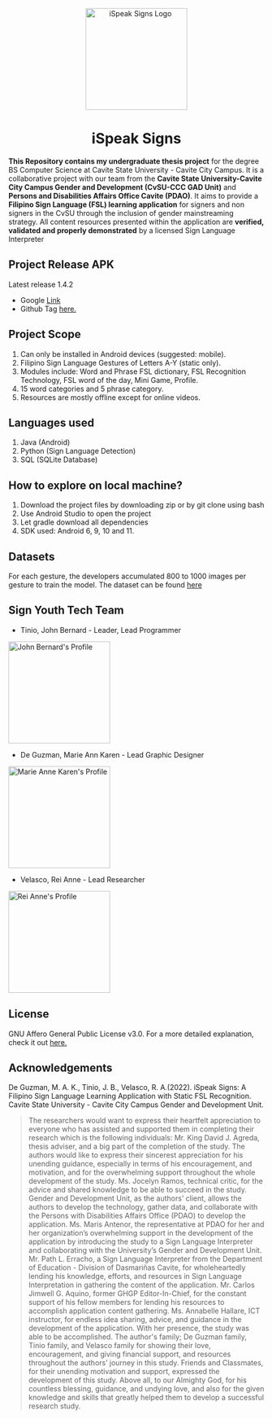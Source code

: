 <p align="center">
<img src="https://media.discordapp.net/attachments/1042839582267428987/1042839780624433212/LOGO-FINAL-NA-TALGA.png?width=413&height=413" alt="iSpeak Signs Logo" width="200" height="200">
</p>

<h1 align="center">iSpeak Signs</h1>

**This Repository contains my undergraduate thesis project** for the degree BS Computer Science at Cavite State University - Cavite City Campus.
It is a collaborative project with our team from the **Cavite State University-Cavite City Campus Gender and Development (CvSU-CCC GAD Unit)**
and **Persons and Disabilities Affairs Office Cavite (PDAO)**.
It aims to provide a **Filipino Sign Language (FSL) learning application** for signers and non signers in the CvSU through the inclusion of gender mainstreaming strategy.
All content resources presented within the application are **verified, validated and properly demonstrated** by a licensed Sign Language Interpreter

## Project Release APK
Latest release 1.4.2
* Google [Link](https://drive.google.com/file/d/1Mkq1tYz9UKotR7OxRwfEsAG-q5hfZFde/view?usp=share_link)
* Github Tag [here.](https://github.com/Jayveeeee24/iSpeak-Signs/releases/tag/1.4.2)

## Project Scope
1. Can only be installed in Android devices (suggested: mobile).
2. Filipino Sign Language Gestures of Letters A-Y (static only).
3. Modules include: Word and Phrase FSL dictionary, FSL Recognition Technology, FSL word of the day, Mini Game, Profile.
4. 15 word categories and 5 phrase category.
5. Resources are mostly offline except for online videos.

## Languages used
1. Java (Android)
2. Python (Sign Language Detection)
3. SQL (SQLite Database)

## How to explore on local machine?
1. Download the project files by downloading zip or by git clone using bash
2. Use Android Studio to open the project
3. Let gradle download all dependencies
4. SDK used: Android 6, 9, 10 and 11.

## Datasets
For each gesture, the developers accumulated 800 to 1000 images per gesture to train the model.
The dataset can be found [here](https://github.com/Jayveeeee24/ImagePro.git)

## Sign Youth Tech Team

* Tinio, John Bernard - Leader, Lead Programmer
<p align="left">
<img src="https://media.discordapp.net/attachments/1042839582267428987/1042840348369625148/308426850_623670762723630_129748105148634594_n.jpg?width=395&height=413" alt="John Bernard's Profile" width="200" height="200">
</p>

* De Guzman, Marie Ann Karen - Lead Graphic Designer
<p align="left">
<img src="https://media.discordapp.net/attachments/1042839582267428987/1042840348570964018/meh.png?width=412&height=413" alt="Marie Anne Karen's Profile" width="200" height="200">
</p>

* Velasco, Rei Anne - Lead Researcher
<p align="left">
<img src="https://media.discordapp.net/attachments/1042839582267428987/1042840348902305832/reianne.png?width=395&height=413" alt="Rei Anne's Profile" width="200" height="200">
</p>

## License
GNU Affero General Public License v3.0. For a more detailed explanation, check it out [here.](https://github.com/Jayveeeee24/iSpeak-Signs/blob/main/LICENSE)

## Acknowledgements
De Guzman, M. A. K., Tinio, J. B., Velasco, R. A.(2022). iSpeak Signs: A Filipino Sign Language Learning Application with Static FSL Recognition. Cavite State University - Cavite City Campus Gender and Development Unit.
>The researchers would want to express their heartfelt appreciation to everyone who has assisted and supported them in completing their research which is the following individuals:
Mr. King David J. Agreda, thesis adviser, and a big part of the completion of the study. The authors would like to express their sincerest appreciation for his unending guidance, especially in terms of his encouragement, and motivation, and for the overwhelming support throughout the whole development of the study. 
Ms. Jocelyn Ramos, technical critic, for the advice and shared knowledge to be able to succeed in the study. 
Gender and Development Unit, as the authors’ client, allows the authors to develop the technology, gather data, and collaborate with the Persons with Disabilities Affairs Office (PDAO) to develop the application.
Ms. Maris Antenor, the representative at PDAO for her and her organization’s overwhelming support in the development of the application by introducing the study to a Sign Language Interpreter and collaborating with the University’s Gender and Development Unit.
Mr. Path L. Erracho, a Sign Language Interpreter from the Department of Education - Division of Dasmariñas Cavite, for wholeheartedly lending his knowledge, efforts, and resources in Sign Language Interpretation in gathering the content of the application.
	Mr. Carlos Jimwell G. Aquino, former GHGP Editor-In-Chief, for the constant support of his fellow members for lending his resources to accomplish application content gathering. 
	Ms. Annabelle Hallare, ICT instructor, for endless idea sharing, advice, and guidance in the development of the application. With her presence, the study was able to be accomplished. 
	The author's family; De Guzman family, Tinio family, and Velasco family for showing their love, encouragement, and giving financial support, and resources throughout the authors’ journey in this study. 
Friends and Classmates, for their unending motivation and support, expressed the development of this study.
	Above all, to our Almighty God, for his countless blessing, guidance, and undying love, and also for the given knowledge and skills that greatly helped them to develop a successful research study. 




